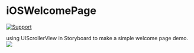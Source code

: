 # iOSWelcomePage
[![Support](https://img.shields.io/badge/support-iOS%206%2B%20-blue.svg?style=flat)](https://www.apple.com/nl/ios/)

using UIScrollerView in Storyboard to make a simple welcome page demo.
![](https://github.com/minggo620/iOSWelcomePage/blob/master/welcomepage/demo1.png)
